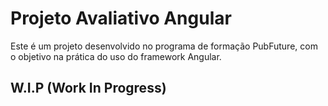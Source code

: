 # Projeto Avaliativo Angular
Este é um projeto desenvolvido no programa de formação PubFuture, com o objetivo na prática do uso do framework Angular.

## W.I.P (Work In Progress)